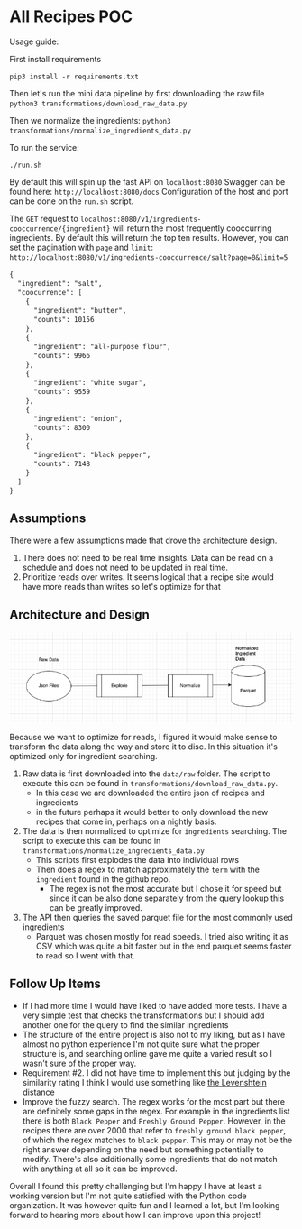 # All Recipes POC

Usage guide:

First install requirements
```
pip3 install -r requirements.txt
```

Then let's run the mini data pipeline by first downloading the raw file
`python3 transformations/download_raw_data.py`

Then we normalize the ingredients:
`python3 transformations/normalize_ingredients_data.py`


To run the service:
```
./run.sh
```

By default this will spin up the fast API on `localhost:8080`
Swagger can be found here: `http://localhost:8080/docs`
Configuration of the host and port can be done on the `run.sh` script.

The `GET` request to `localhost:8080/v1/ingredients-cooccurrence/{ingredient}`
will return the most frequently cooccurring ingredients. By default this will return 
the top ten results. However, you can set the pagination with `page` and `limit`:
`http://localhost:8080/v1/ingredients-cooccurrence/salt?page=0&limit=5`

```
{
  "ingredient": "salt",
  "coocurrence": [
    {
      "ingredient": "butter",
      "counts": 10156
    },
    {
      "ingredient": "all-purpose flour",
      "counts": 9966
    },
    {
      "ingredient": "white sugar",
      "counts": 9559
    },
    {
      "ingredient": "onion",
      "counts": 8300
    },
    {
      "ingredient": "black pepper",
      "counts": 7148
    }
  ]
}
```

## Assumptions
There were a few assumptions made that drove the architecture design.
1. There does not need to be real time insights. Data can be read on a schedule and does not need to be updated in real time.
2. Prioritize reads over writes. It seems logical that a recipe site would have more reads than writes so let's optimize for that

## Architecture and Design

![img_1.png](img_1.png)

Because we want to optimize for reads, I figured it would make sense to transform the data along the way and store it to disc.
In this situation it's optimized only for ingredient searching.
1. Raw data is first downloaded into the `data/raw` folder. The script to execute this can be found in `transformations/download_raw_data.py`. 
   * In this case we are downloaded the entire json of recipes and ingredients
   * in the future perhaps it would better to only download the new recipes that come in, perhaps on a nightly basis.
2. The data is then normalized to optimize for `ingredients` searching. The script to execute this can be found in `transformations/normalize_ingredients_data.py`
   * This scripts first explodes the data into individual rows 
   * Then does a regex to match approximately the `term` with the `ingredient` found in the github repo.
      * The regex is not the most accurate but I chose it for speed but since it can be also done separately from the query lookup this can be greatly improved.
3. The API then queries the saved parquet file for the most commonly used ingredients
   * Parquet was chosen mostly for read speeds. I tried also writing it as CSV which was quite a bit faster but in the end parquet seems faster to read so I went with that.

## Follow Up Items
* If I had more time I would have liked to have added more tests. I have a very simple test that checks the transformations but I should add another one for the query to find the similar ingredients
* The structure of the entire project is also not to my liking, but as I have almost no python experience I'm not quite sure what the proper structure is, and searching online gave me quite a varied result so I wasn't sure of the proper way.
* Requirement #2. I did not have time to implement this but judging by the similarity rating I think I would use something like [the Levenshtein distance](https://blog.paperspace.com/implementing-levenshtein-distance-word-autocomplete-autocorrect/#:~:text=The%20Levenshtein%20distance%20is%20a,transform%20one%20word%20into%20another.)
* Improve the fuzzy search. The regex works for the most part but there are definitely some gaps in the regex. For example in the ingredients list there is both `Black Pepper` and `Freshly Ground Pepper`. However, in the recipes there are over 2000 that refer to `freshly ground black pepper`, of which the regex matches to `black pepper`. This may or may not be the right answer depending on the need but something potentially to modify. There's also additionally some ingredients that do not match with anything at all so it can be improved.




Overall I found this pretty challenging but I'm happy I have at least a working version but I'm not quite satisfied with the Python code organization. It was however quite fun 
and I learned a lot, but I'm looking forward to hearing more about how I can improve upon this project!
